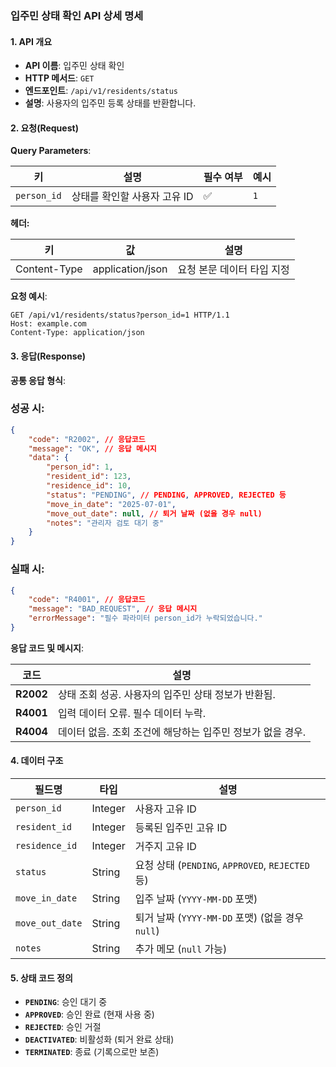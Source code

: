 ### 입주민 상태 확인 API 상세 명세
#### **1. API 개요**
- **API 이름**: 입주민 상태 확인
- **HTTP 메서드**: `GET`
- **엔드포인트**: `/api/v1/residents/status`
- **설명**: 사용자의 입주민 등록 상태를 반환합니다.

#### **2. 요청(Request)**
**Query Parameters**:

| **키** | **설명** | **필수 여부** | **예시** |
| --- | --- | --- | --- |
| `person_id` | 상태를 확인할 사용자 고유 ID | ✅ | `1` |
**헤더:**

| **키** | **값** | **설명** |
| --- | --- | --- |
| Content-Type | application/json | 요청 본문 데이터 타입 지정 |
**요청 예시**:
``` http
GET /api/v1/residents/status?person_id=1 HTTP/1.1
Host: example.com
Content-Type: application/json
```
#### **3. 응답(Response)**
**공통 응답 형식**:
### 성공 시:
``` json
{
    "code": "R2002", // 응답코드
    "message": "OK", // 응답 메시지
    "data": {
        "person_id": 1,
        "resident_id": 123,
        "residence_id": 10,
        "status": "PENDING", // PENDING, APPROVED, REJECTED 등
        "move_in_date": "2025-07-01",
        "move_out_date": null, // 퇴거 날짜 (없을 경우 null)
        "notes": "관리자 검토 대기 중"
    }
}
```
### 실패 시:
``` json
{
    "code": "R4001", // 응답코드
    "message": "BAD_REQUEST", // 응답 메시지
    "errorMessage": "필수 파라미터 person_id가 누락되었습니다."
}
```
**응답 코드 및 메시지**:

| **코드** | **설명** |
| --- | --- |
| **R2002** | 상태 조회 성공. 사용자의 입주민 상태 정보가 반환됨. |
| **R4001** | 입력 데이터 오류. 필수 데이터 누락. |
| **R4004** | 데이터 없음. 조회 조건에 해당하는 입주민 정보가 없을 경우. |
#### **4. 데이터 구조**

| **필드명** | **타입** | **설명** |
| --- | --- | --- |
| `person_id` | Integer | 사용자 고유 ID |
| `resident_id` | Integer | 등록된 입주민 고유 ID |
| `residence_id` | Integer | 거주지 고유 ID |
| `status` | String | 요청 상태 (`PENDING`, `APPROVED`, `REJECTED` 등) |
| `move_in_date` | String | 입주 날짜 (`YYYY-MM-DD` 포맷) |
| `move_out_date` | String | 퇴거 날짜 (`YYYY-MM-DD` 포맷) (없을 경우 `null`) |
| `notes` | String | 추가 메모 (`null` 가능) |
#### **5. 상태 코드 정의**
- **`PENDING`**: 승인 대기 중
- **`APPROVED`**: 승인 완료 (현재 사용 중)
- **`REJECTED`**: 승인 거절
- **`DEACTIVATED`**: 비활성화 (퇴거 완료 상태)
- **`TERMINATED`**: 종료 (기록으로만 보존)
